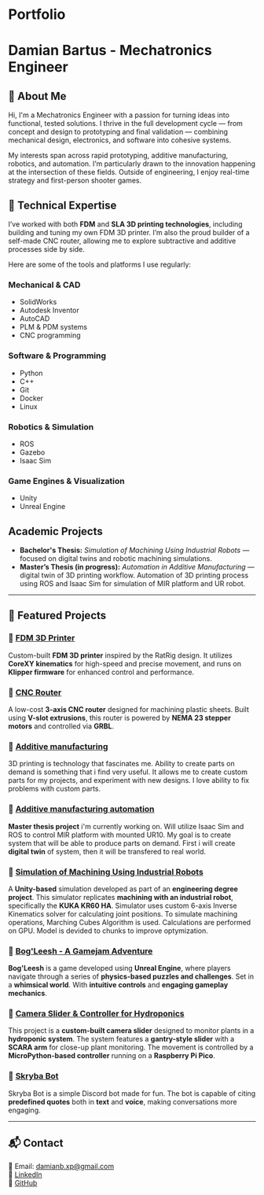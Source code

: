 # Portfolio
# Damian Bartus - Mechatronics Engineer
## 📖 About Me

Hi, I'm a Mechatronics Engineer with a passion for turning ideas into functional, tested solutions. I thrive in the full development cycle — from concept and design to prototyping and final validation — combining mechanical design, electronics, and software into cohesive systems.

My interests span across rapid prototyping, additive manufacturing, robotics, and automation. I’m particularly drawn to the innovation happening at the intersection of these fields. Outside of engineering, I enjoy real-time strategy and first-person shooter games.

## 🔧 Technical Expertise

I’ve worked with both **FDM** and **SLA 3D printing technologies**, including building and tuning my own FDM 3D printer. I’m also the proud builder of a self-made CNC router, allowing me to explore subtractive and additive processes side by side.

Here are some of the tools and platforms I use regularly:

### Mechanical & CAD
- SolidWorks  
- Autodesk Inventor  
- AutoCAD  
- PLM & PDM systems
- CNC programming

### Software & Programming
- Python  
- C++  
- Git  
- Docker  
- Linux  

### Robotics & Simulation
- ROS  
- Gazebo  
- Isaac Sim  

### Game Engines & Visualization
- Unity  
- Unreal Engine  

## Academic Projects

- **Bachelor's Thesis:** *Simulation of Machining Using Industrial Robots* — focused on digital twins and robotic machining simulations.  
- **Master’s Thesis (in progress):** *Automation in Additive Manufacturing* — digital twin of 3D printing workflow. Automation of 3D printing process using ROS and Isaac Sim for simulation of MIR platform and UR robot.

---

## 📌 Featured Projects

### 🔹 [FDM 3D Printer](./fdm-3d-printer/README.md)
Custom-built **FDM 3D printer** inspired by the RatRig design. It utilizes **CoreXY kinematics** for high-speed and precise movement, and runs on **Klipper firmware** for enhanced control and performance.

### 🔹 [CNC Router](./cnc-router/README.md)
A low-cost **3-axis CNC router** designed for machining plastic sheets. Built using **V-slot extrusions**, this router is powered by **NEMA 23 stepper motors** and controlled via **GRBL**.

### 🔹 [Additive manufacturing](./additive-manufacturing/README.md)
3D printing is technology that fascinates me. Ability to create parts on demand is something that i find very useful. It allows me to create custom parts for my projects, and experiment with new designs. I love ability to fix problems with custom parts.

### 🔹 [Additive manufacturing automation](./additive-manufacturing-automation/README.md)
**Master thesis project** i'm currently working on. Will utilize Isaac Sim and ROS to control MIR platform with mounted UR10. My goal is to create system that will be able to produce parts on demand. First i will create **digital twin** of system, then it will be transfered to real world.

### 🔹 [Simulation of Machining Using Industrial Robots](./robot-machining-sim/README.md)
A **Unity-based** simulation developed as part of an **engineering degree project**. This simulator replicates **machining with an industrial robot**, specifically the **KUKA KR60 HA**. Simulator uses custom 6-axis Inverse Kinematics solver for calculating joint positions. To simulate machining operations, Marching Cubes Algorithm is used. Calculations are performed on GPU. Model is devided to chunks to improve optymization.

### 🔹 [Bog'Leesh - A Gamejam Adventure](./Bog-Leesh/README.md)
**Bog'Leesh** is a game developed using **Unreal Engine**, where players navigate through a series of **physics-based puzzles and challenges**. Set in a **whimsical world**. With **intuitive controls** and **engaging gameplay mechanics**.

### 🔹 [Camera Slider & Controller for Hydroponics](./camera-slider/README.md)
This project is a **custom-built camera slider** designed to monitor plants in a **hydroponic system**. The system features a **gantry-style slider** with a **SCARA arm** for close-up plant monitoring. The movement is controlled by a **MicroPython-based controller** running on a **Raspberry Pi Pico**.

### 🔹 [Skryba Bot](./skryba-bot/README.md)
Skryba Bot is a simple Discord bot made for fun. The bot is capable of citing **predefined quotes** both in **text** and **voice**, making conversations more engaging.

---



## 📬 Contact
📧 Email: damianb.xp@gmail.com  
🔗 [LinkedIn](https://www.linkedin.com/in/damian-bartus)  
🐙 [GitHub](https://github.com/damianbxp)  
